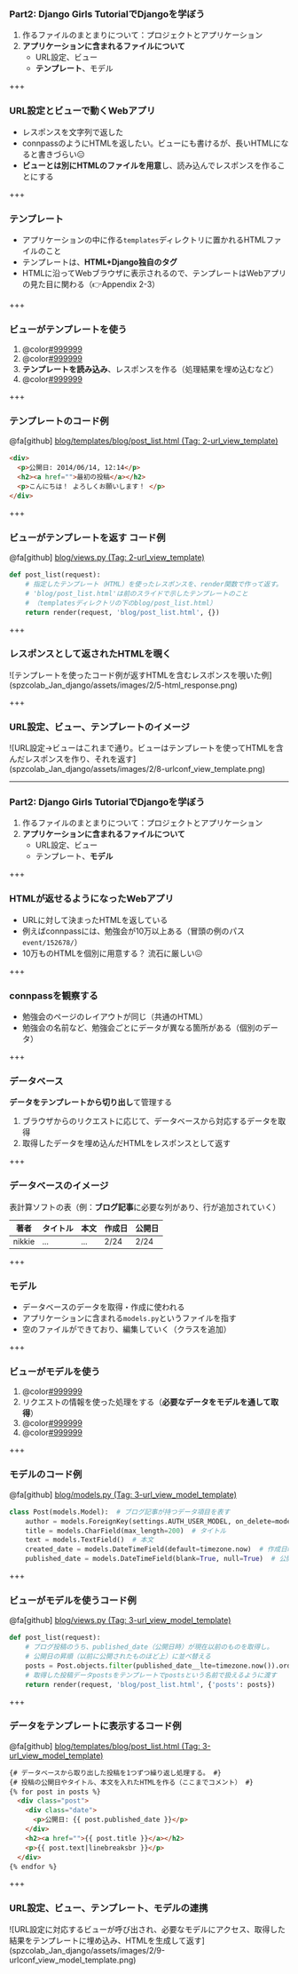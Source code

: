 ### Part2: Django Girls TutorialでDjangoを学ぼう

1. 作るファイルのまとまりについて：プロジェクトとアプリケーション
2. **アプリケーションに含まれるファイルについて**
    - URL設定、ビュー
    - **テンプレート**、モデル

+++

### URL設定とビューで動くWebアプリ

- レスポンスを文字列で返した
- connpassのようにHTMLを返したい。ビューにも書けるが、長いHTMLになると書きづらい😑
- **ビューとは別にHTMLのファイルを用意**し、読み込んでレスポンスを作ることにする

+++

### テンプレート

- アプリケーションの中に作る`templates`ディレクトリに置かれるHTMLファイルのこと
- テンプレートは、**HTML+Django独自のタグ**
- HTMLに沿ってWebブラウザに表示されるので、テンプレートはWebアプリの見た目に関わる（👉Appendix 2-3）

+++

### ビューがテンプレートを使う

1. @color[#999999](URL設定から呼び出される)
2. @color[#999999](リクエストの情報を使った処理をする)
3. **テンプレートを読み込み**、レスポンスを作る（処理結果を埋め込むなど）
4. @color[#999999](レスポンスを返す)

+++

### テンプレートのコード例

@fa[github] [blog/templates/blog/post_list.html (Tag: 2-url_view_template)](https://github.com/ftnext/explain-how-django-works-for-beginner/blob/1db8d0827afac7514725db489fc21efcf82bf25d/blog/templates/blog/post_list.html)

```html
<div>
  <p>公開日: 2014/06/14, 12:14</p>
  <h2><a href="">最初の投稿</a></h2>
  <p>こんにちは！ よろしくお願いします！ </p>
</div>
```

+++

### ビューがテンプレートを返す コード例

@fa[github] [blog/views.py (Tag: 2-url_view_template)](https://github.com/ftnext/explain-how-django-works-for-beginner/blob/1db8d0827afac7514725db489fc21efcf82bf25d/blog/views.py)

```python
def post_list(request):
    # 指定したテンプレート（HTML）を使ったレスポンスを、render関数で作って返す。
    # 'blog/post_list.html'は前のスライドで示したテンプレートのこと
    # （templatesディレクトリの下のblog/post_list.html）
    return render(request, 'blog/post_list.html', {})
```

+++

### レスポンスとして返されたHTMLを覗く

<span class="seventy-percent-img">
![テンプレートを使ったコード例が返すHTMLを含むレスポンスを覗いた例](spzcolab_Jan_django/assets/images/2/5-html_response.png)
</span>

+++

### URL設定、ビュー、テンプレートのイメージ

<span class="seventy-percent-img">
![URL設定→ビューはこれまで通り。ビューはテンプレートを使ってHTMLを含んだレスポンスを作り、それを返す](spzcolab_Jan_django/assets/images/2/8-urlconf_view_template.png)
</span>

---

### Part2: Django Girls TutorialでDjangoを学ぼう

1. 作るファイルのまとまりについて：プロジェクトとアプリケーション
2. **アプリケーションに含まれるファイルについて**
    - URL設定、ビュー
    - テンプレート、**モデル**

+++

### HTMLが返せるようになったWebアプリ

- URLに対して決まったHTMLを返している
- 例えばconnpassには、勉強会が10万以上ある（冒頭の例のパス `event/152678/`）
- 10万ものHTMLを個別に用意する？ 流石に厳しい😖

+++

### connpassを観察する

- 勉強会のページのレイアウトが同じ（共通のHTML）
- 勉強会の名前など、勉強会ごとにデータが異なる箇所がある（個別のデータ）

+++

### データベース

**データをテンプレートから切り出し**て管理する

1. ブラウザからのリクエストに応じて、データベースから対応するデータを取得
2. 取得したデータを埋め込んだHTMLをレスポンスとして返す

+++

### データベースのイメージ

表計算ソフトの表（例：**ブログ記事**に必要な列があり、行が追加されていく）

著者 | タイトル | 本文 | 作成日 | 公開日
----- | ----- | ----- | ----- | ----- 
nikkie | ... | ... | 2/24 | 2/24

+++

### モデル

- データベースのデータを取得・作成に使われる
- アプリケーションに含まれる`models.py`というファイルを指す
- 空のファイルができており、編集していく（クラスを追加）

+++

### ビューがモデルを使う

1. @color[#999999](URL設定から呼び出される)
2. リクエストの情報を使った処理をする（**必要なデータをモデルを通して取得**）
3. @color[#999999](テンプレートを読み込み、レスポンスを作る（処理結果を埋め込むなど）)
4. @color[#999999](レスポンスを返す)

+++

### モデルのコード例

@fa[github] [blog/models.py (Tag: 3-url_view_model_template)](https://github.com/ftnext/explain-how-django-works-for-beginner/blob/3b0133546c8a8a565de5a0427f164b666b5378e0/blog/models.py)

```python
class Post(models.Model):  # ブログ記事が持つデータ項目を表す
    author = models.ForeignKey(settings.AUTH_USER_MODEL, on_delete=models.CASCADE)  # 著者
    title = models.CharField(max_length=200)  # タイトル
    text = models.TextField()  # 本文
    created_date = models.DateTimeField(default=timezone.now)  # 作成日時
    published_date = models.DateTimeField(blank=True, null=True)  # 公開日時
```

+++

### ビューがモデルを使うコード例

@fa[github] [blog/views.py (Tag: 3-url_view_model_template)](https://github.com/ftnext/explain-how-django-works-for-beginner/blob/3b0133546c8a8a565de5a0427f164b666b5378e0/blog/views.py)

```python
def post_list(request):
    # ブログ投稿のうち、published_date（公開日時）が現在以前のものを取得し。
    # 公開日の昇順（以前に公開されたものほど上）に並べ替える
    posts = Post.objects.filter(published_date__lte=timezone.now()).order_by('published_date')
    # 取得した投稿データpostsをテンプレートでpostsという名前で扱えるように渡す
    return render(request, 'blog/post_list.html', {'posts': posts})
```

+++

### データをテンプレートに表示するコード例

@fa[github] [blog/templates/blog/post_list.html (Tag: 3-url_view_model_template)](https://github.com/ftnext/explain-how-django-works-for-beginner/blob/3b0133546c8a8a565de5a0427f164b666b5378e0/blog/templates/blog/post_list.html)

```html
{# データベースから取り出した投稿を1つずつ繰り返し処理する。 #}
{# 投稿の公開日やタイトル、本文を入れたHTMLを作る（ここまでコメント） #}
{% for post in posts %}
  <div class="post">
    <div class="date">
      <p>公開日: {{ post.published_date }}</p>
    </div>
    <h2><a href="">{{ post.title }}</a></h2>
    <p>{{ post.text|linebreaksbr }}</p>
  </div>
{% endfor %}
```

+++

### URL設定、ビュー、テンプレート、モデルの連携

<span class="seventy-percent-img">
![URL設定に対応するビューが呼び出され、必要なモデルにアクセス、取得した結果をテンプレートに埋め込み、HTMLを生成して返す](spzcolab_Jan_django/assets/images/2/9-urlconf_view_model_template.png)
</span>
